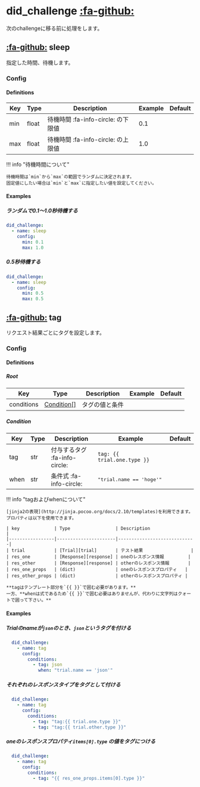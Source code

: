 did_challenge [:fa-github:][s1]
===============================

[s1]: https://github.com/tadashi-aikawa/jumeaux/tree/master/jumeaux/addons/did_challenge

次のchallengeに移る前に処理をします。


[:fa-github:][sleep] sleep
--------------------------

[sleep]: https://github.com/tadashi-aikawa/jumeaux/tree/master/jumeaux/addons/did_challenge/sleep.py

指定した時間、待機します。


### Config

#### Definitions

| Key | Type  |            Description             | Example | Default |
| --- | ----- | ---------------------------------- | ------- | ------- |
| min | float | 待機時間 :fa-info-circle: の下限値 | 0.1     |         |
| max | float | 待機時間 :fa-info-circle: の上限値 | 1.0     |         |

!!! info "待機時間について"

    待機時間は`min`から`max`の範囲でランダムに決定されます。
    固定値にしたい場合は`min`と`max`に指定したい値を設定してください。

#### Examples

##### ランダムで0.1～1.0秒待機する

```yml
did_challenge:
  - name: sleep
    config:
      min: 0.1
      max: 1.0
```

##### 0.5秒待機する

```yml
did_challenge:
  - name: sleep
    config:
      min: 0.5
      max: 0.5
```


[:fa-github:][tag] tag
----------------------

[tag]: https://github.com/tadashi-aikawa/jumeaux/tree/master/jumeaux/addons/did_challenge/tag.py

リクエスト結果ごとにタグを設定します。


### Config

#### Definitions

##### Root

| Key        | Type                      | Description    | Example | Default |
|------------|---------------------------|----------------|---------|---------|
| conditions | [Condition[]](#condition) | タグの値と条件 |         |         |

##### Condition

| Key  | Type | Description                   | Example                           | Default |
|------|------|-------------------------------|-----------------------------------|---------|
| tag  | str  | 付与するタグ :fa-info-circle: | `tag: {{ trial.one.type }}`       |         |
| when | str  | 条件式 :fa-info-circle:       | <pre>"trial.name == 'hoge'"</pre> |         |


!!! info "tagおよびwhenについて"

    [jinja2の表現](http://jinja.pocoo.org/docs/2.10/templates)を利用できます。  
    プロパティは以下を使用できます。

    | key             | Type                 | Description                 |
    |-----------------|----------------------|-----------------------------|
    | trial           | [Trial][trial]       | テスト結果                  |
    | res_one         | [Response][response] | oneのレスポンス情報         |
    | res_other       | [Response][response] | otherのレスポンス情報       |
    | res_one_props   | (dict)               | oneのレスポンスプロパティ   |
    | res_other_props | (dict)               | otherのレスポンスプロパティ |

    **tagはテンプレート部分を`{{ }}`で囲む必要があります。**  
    一方、**whenは式であるため`{{ }}`で囲む必要はありませんが、代わりに文字列はクォートで囲って下さい。**


#### Examples

##### Trialのnameが`json`のとき、`json`というタグを付ける

```yml
  did_challenge:
    - name: tag
      config:
        conditions:
          - tag: json
            when: "trial.name == 'json'"
```

##### それぞれのレスポンスタイプをタグとして付ける

```yml
  did_challenge:
    - name: tag
      config:
        conditions:
          - tag: "tag:{{ trial.one.type }}"
          - tag: "tag:{{ trial.other.type }}"
```

##### oneのレスポンスプロパティ`items[0].type` の値をタグにつける

```yml
  did_challenge:
    - name: tag
      config:
        conditions:
          - tag: "{{ res_one_props.items[0].type }}"
```

[trial]: ../../models/trial
[response]: ../../models/response
